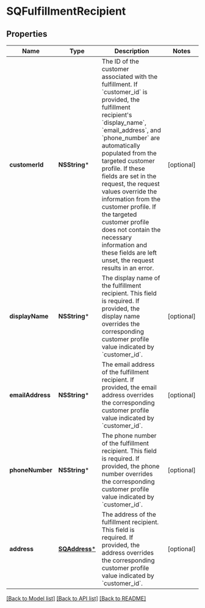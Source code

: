 # SQFulfillmentRecipient

## Properties
Name | Type | Description | Notes
------------ | ------------- | ------------- | -------------
**customerId** | **NSString*** | The ID of the customer associated with the fulfillment.  If &#x60;customer_id&#x60; is provided, the fulfillment recipient&#39;s &#x60;display_name&#x60;, &#x60;email_address&#x60;, and &#x60;phone_number&#x60; are automatically populated from the targeted customer profile. If these fields are set in the request, the request values override the information from the customer profile. If the targeted customer profile does not contain the necessary information and these fields are left unset, the request results in an error. | [optional] 
**displayName** | **NSString*** | The display name of the fulfillment recipient. This field is required.  If provided, the display name overrides the corresponding customer profile value indicated by &#x60;customer_id&#x60;. | [optional] 
**emailAddress** | **NSString*** | The email address of the fulfillment recipient.  If provided, the email address overrides the corresponding customer profile value indicated by &#x60;customer_id&#x60;. | [optional] 
**phoneNumber** | **NSString*** | The phone number of the fulfillment recipient. This field is required.  If provided, the phone number overrides the corresponding customer profile value indicated by &#x60;customer_id&#x60;. | [optional] 
**address** | [**SQAddress***](SQAddress.md) | The address of the fulfillment recipient. This field is required.  If provided, the address overrides the corresponding customer profile value indicated by &#x60;customer_id&#x60;. | [optional] 

[[Back to Model list]](../README.md#documentation-for-models) [[Back to API list]](../README.md#documentation-for-api-endpoints) [[Back to README]](../README.md)



